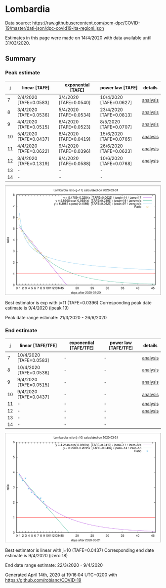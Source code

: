 # Lombardia


Data source: https://raw.githubusercontent.com/pcm-dpc/COVID-19/master/dati-json/dpc-covid19-ita-regioni.json

Estimates in this page were made on 14/4/2020 with data available until 31/03/2020.


## Summary 

### Peak estimate 
|j|linear [TAFE]|exponential [TAFE]|power law [TAFE]|details|
|---|----|-----------|---------|-------|
|7|2/4/2020 [TAFE=0.0583]|3/4/2020 [TAFE=0.0540]|10/4/2020 [TAFE=0.0627]|[analysis](COVID-19_lombardia_j7_2020-03-31.md)|
|8|3/4/2020 [TAFE=0.0536]|5/4/2020 [TAFE=0.0534]|23/4/2020 [TAFE=0.0813]|[analysis](COVID-19_lombardia_j8_2020-03-31.md)|
|9|4/4/2020 [TAFE=0.0515]|6/4/2020 [TAFE=0.0523]|8/5/2020 [TAFE=0.0707]|[analysis](COVID-19_lombardia_j9_2020-03-31.md)|
|10|5/4/2020 [TAFE=0.0437]|8/4/2020 [TAFE=0.0419]|15/6/2020 [TAFE=0.0765]|[analysis](COVID-19_lombardia_j10_2020-03-31.md)|
|11|4/4/2020 [TAFE=0.0622]|9/4/2020 [TAFE=0.0396]|26/6/2020 [TAFE=0.0623]|[analysis](COVID-19_lombardia_j11_2020-03-31.md)|
|12|3/4/2020 [TAFE=0.1319]|9/4/2020 [TAFE=0.0588]|10/6/2020 [TAFE=0.0768]|[analysis](COVID-19_lombardia_j12_2020-03-31.md)|
|13|-|-|-||
|14|-|-|-||

![best peak estimate](COVID-19_lombardia_j11_2020-03-31.png)

Best estimator is exp with j=11 (TAFE=0.0396)
Corresponding peak date estimate is 9/4/2020 (ipeak 19)


Peak date range estimate: 21/3/2020 - 26/6/2020

### End estimate 
|j|linear [TAFE/TFE]|exponential [TAFE/TFE]|power law [TAFE/TFE]|details|
|---|----|-----------|---------|-------|
|7|10/4/2020 [TAFE=0.0583]|-|-|[analysis](COVID-19_lombardia_j7_2020-03-31.md)|
|8|10/4/2020 [TAFE=0.0536]|-|-|[analysis](COVID-19_lombardia_j8_2020-03-31.md)|
|9|9/4/2020 [TAFE=0.0515]|-|-|[analysis](COVID-19_lombardia_j9_2020-03-31.md)|
|10|9/4/2020 [TAFE=0.0437]|-|-|[analysis](COVID-19_lombardia_j10_2020-03-31.md)|
|11|-|-|-|[analysis](COVID-19_lombardia_j11_2020-03-31.md)|
|12|-|-|-|[analysis](COVID-19_lombardia_j12_2020-03-31.md)|
|13|-|-|-||
|14|-|-|-||

![best zero estimate](COVID-19_lombardia_j10_2020-03-31.png)

Best estimator is linear with j=10 (TAFE=0.0437)
Corresponding end date estimate is 9/4/2020 (izero 18)


End date range estimate: 22/3/2020 - 9/4/2020

Generated April 14th, 2020 at 19:16:04 UTC+0200 with https://github.com/robianc/COVID-19
